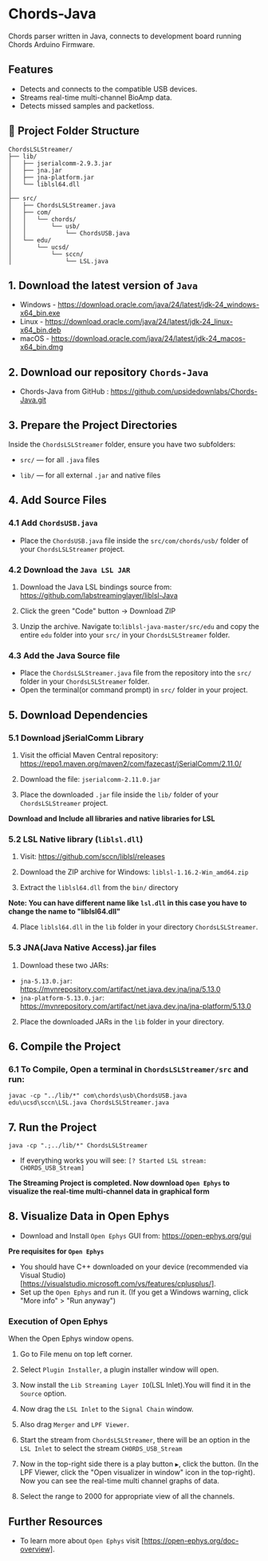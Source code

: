 # Chords-Java
Chords parser written in Java, connects to development board running Chords Arduino Firmware.

## Features
   
- Detects and connects to the compatible USB devices.
- Streams real-time multi-channel BioAmp data.
- Detects missed samples and packetloss.

## 📁 Project Folder Structure

```plaintext
ChordsLSLStreamer/
├── lib/
│   ├── jserialcomm-2.9.3.jar
│   ├── jna.jar
│   ├── jna-platform.jar
│   └── liblsl64.dll
│
├── src/
│   ├── ChordsLSLStreamer.java
│   ├── com/
│   │   └── chords/
│   │       └── usb/
│   │           └── ChordsUSB.java
│   └── edu/
│       └── ucsd/
│           └── sccn/
│               └── LSL.java
```

## 1. Download the latest version of `Java`

- Windows - https://download.oracle.com/java/24/latest/jdk-24_windows-x64_bin.exe
- Linux - https://download.oracle.com/java/24/latest/jdk-24_linux-x64_bin.deb
- macOS - https://download.oracle.com/java/24/latest/jdk-24_macos-x64_bin.dmg

## 2. Download our repository `Chords-Java` 

- Chords-Java from GitHub : https://github.com/upsidedownlabs/Chords-Java.git

## 3.  Prepare the Project Directories

Inside the  `ChordsLSLStreamer` folder, ensure you have two subfolders: 

- `src/` — for all `.java` files

- `lib/` — for all external `.jar` and native files

## 4. Add Source Files

### 4.1 Add `ChordsUSB.java`

- Place the `ChordsUSB.java` file inside the `src/com/chords/usb/` folder of your `ChordsLSLStreamer` project.

### 4.2 Download the `Java LSL JAR`

1. Download the Java LSL bindings source from: https://github.com/labstreaminglayer/liblsl-Java
        
2. Click the green "Code" button → Download ZIP
        
3. Unzip the archive. Navigate to:`liblsl-java-master/src/edu` and copy the entire `edu` folder into your `src/` in your `ChordsLSLStreamer` folder.

### 4.3 Add the Java Source file

- Place the `ChordsLSLStreamer.java` file from the repository into the `src/` folder in your `ChordsLSLStreamer` folder.
- Open the terminal(or command prompt) in `src/` folder in your project.

## 5. Download Dependencies

### 5.1 Download jSerialComm Library

1. Visit the official Maven Central repository: https://repo1.maven.org/maven2/com/fazecast/jSerialComm/2.11.0/

2. Download the file: `jserialcomm-2.11.0.jar`

3. Place the downloaded `.jar` file inside the `lib/` folder of your `ChordsLSLStreamer` project.

**Download and Include all libraries and native libraries for LSL**   

### 5.2 LSL Native library (`liblsl.dll`)

1. Visit: https://github.com/sccn/liblsl/releases

2. Download the ZIP archive for Windows: `liblsl-1.16.2-Win_amd64.zip`

3. Extract the `liblsl64.dll` from the `bin/` directory
             
**Note: You can have different name like `lsl.dll` in this case you have to change the name to "liblsl64.dll"**        

4. Place `liblsl64.dll` in the `lib` folder in your directory `ChordsLSLStreamer`.

### 5.3 JNA(Java Native Access).jar files

1. Download these two JARs:
            
- `jna-5.13.0.jar`: https://mvnrepository.com/artifact/net.java.dev.jna/jna/5.13.0
- `jna-platform-5.13.0.jar`: https://mvnrepository.com/artifact/net.java.dev.jna/jna-platform/5.13.0

2. Place the downloaded JARs in the `lib` folder in your directory.

## 6. Compile the Project

### 6.1 To Compile, Open a terminal in `ChordsLSLStreamer/src` and run:

`javac -cp "../lib/*" com\chords\usb\ChordsUSB.java edu\ucsd\sccn\LSL.java ChordsLSLStreamer.java`


## 7. Run the Project

`java -cp ".;../lib/*" ChordsLSLStreamer`

- If everything works you will see: `[? Started LSL stream: CHORDS_USB_Stream]`

**The Streaming Project is completed. Now download `Open Ephys` to visualize the real-time multi-channel data in graphical form**

## 8. Visualize Data in Open Ephys
 
- Download and Install `Open Ephys` GUI from: https://open-ephys.org/gui

**Pre requisites for `Open Ephys`**

- You should have C++ downloaded on your device (recommended via Visual Studio) [https://visualstudio.microsoft.com/vs/features/cplusplus/].
- Set up the `Open Ephys` and run it. (If you get a Windows warning, click "More info" > "Run anyway")

### Execution of Open Ephys

When the Open Ephys window opens.

1. Go to File menu on top left corner.

2. Select `Plugin Installer`, a plugin installer window will open.

3. Now install the `Lib Streaming Layer IO`(LSL Inlet).You will find it in the `Source` option.

4. Now drag the `LSL Inlet` to the `Signal Chain` window.

5. Also drag `Merger` and `LPF Viewer`.

6. Start the stream from `ChordsLSLStreamer`, there will be an option in the `LSL Inlet` to select the stream `CHORDS_USB_Stream`

7. Now in the top-right side there is a play button `▶️`, click the button.
(In the LPF Viewer, click the "Open visualizer in window" icon in the top-right).
Now you can see the real-time multi channel graphs of data.

8. Select the range to 2000 for appropriate view of all the channels.

## Further Resources

- To learn more about `Open Ephys` visit [https://open-ephys.org/doc-overview].
